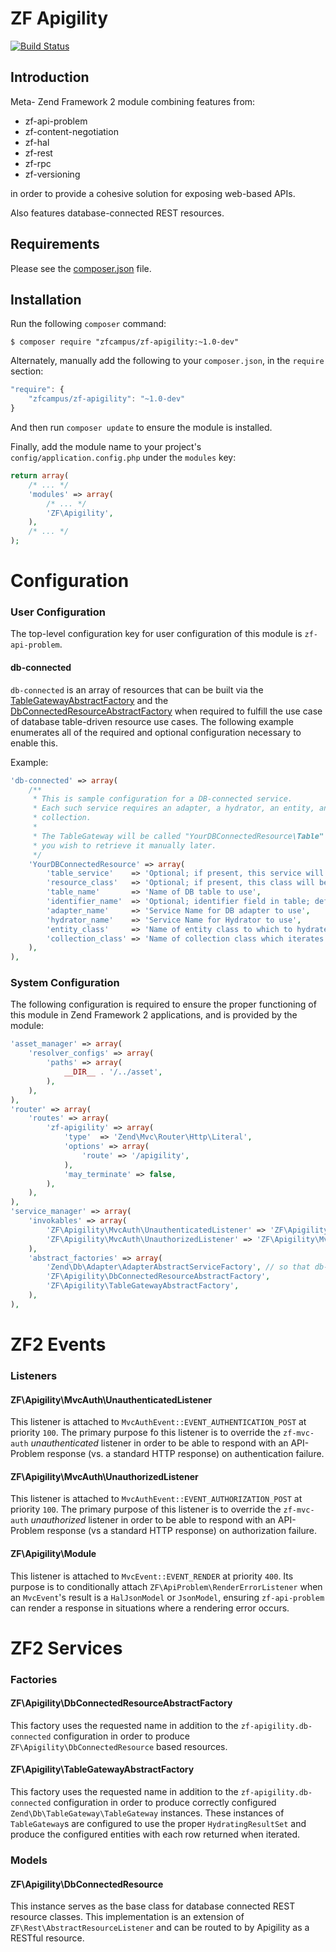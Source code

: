 ZF Apigility
============

[![Build Status](https://travis-ci.org/zfcampus/zf-apigility.png)](https://travis-ci.org/zfcampus/zf-apigility)

Introduction
------------

Meta- Zend Framework 2 module combining features from:

- zf-api-problem
- zf-content-negotiation
- zf-hal
- zf-rest
- zf-rpc
- zf-versioning

in order to provide a cohesive solution for exposing web-based APIs.

Also features database-connected REST resources.

Requirements
------------
  
Please see the [composer.json](composer.json) file.

Installation
------------

Run the following `composer` command:

```console
$ composer require "zfcampus/zf-apigility:~1.0-dev"
```

Alternately, manually add the following to your `composer.json`, in the `require` section:

```javascript
"require": {
    "zfcampus/zf-apigility": "~1.0-dev"
}
```

And then run `composer update` to ensure the module is installed.

Finally, add the module name to your project's `config/application.config.php` under the `modules`
key:

```php
return array(
    /* ... */
    'modules' => array(
        /* ... */
        'ZF\Apigility',
    ),
    /* ... */
);
```

Configuration
=============

### User Configuration

The top-level configuration key for user configuration of this module is `zf-api-problem`.

#### db-connected

`db-connected` is an array of resources that can be built via the
[TableGatewayAbstractFactory](#zfapigilitytablegatewayabstractfactory) and the
[DbConnectedResourceAbstractFactory](#zfapigilitydbconnectedresourceabstractfactory) when required
to fulfill the use case of database table-driven resource use cases. The following example
enumerates all of the required and optional configuration necessary to enable this.

Example:

```php
'db-connected' => array(
    /**
     * This is sample configuration for a DB-connected service.
     * Each such service requires an adapter, a hydrator, an entity, and a
     * collection.
     *
     * The TableGateway will be called "YourDBConnectedResource\Table" should
     * you wish to retrieve it manually later.
     */
    'YourDBConnectedResource' => array(
        'table_service'    => 'Optional; if present, this service will be used as the table gateway',
        'resource_class'   => 'Optional; if present, this class will be used as the db-connected resource',
        'table_name'       => 'Name of DB table to use',
        'identifier_name'  => 'Optional; identifier field in table; defaults to table_name_id or id',
        'adapter_name'     => 'Service Name for DB adapter to use',
        'hydrator_name'    => 'Service Name for Hydrator to use',
        'entity_class'     => 'Name of entity class to which to hydrate',
        'collection_class' => 'Name of collection class which iterates entities; should be a Paginator extension',
    ),
),
```

### System Configuration

The following configuration is required to ensure the proper functioning of this module in Zend
Framework 2 applications, and is provided by the module:

```php
'asset_manager' => array(
    'resolver_configs' => array(
        'paths' => array(
            __DIR__ . '/../asset',
        ),
    ),
),
'router' => array(
    'routes' => array(
        'zf-apigility' => array(
            'type'  => 'Zend\Mvc\Router\Http\Literal',
            'options' => array(
                'route' => '/apigility',
            ),
            'may_terminate' => false,
        ),
    ),
),
'service_manager' => array(
    'invokables' => array(
        'ZF\Apigility\MvcAuth\UnauthenticatedListener' => 'ZF\Apigility\MvcAuth\UnauthenticatedListener',
        'ZF\Apigility\MvcAuth\UnauthorizedListener' => 'ZF\Apigility\MvcAuth\UnauthorizedListener',
    ),
    'abstract_factories' => array(
        'Zend\Db\Adapter\AdapterAbstractServiceFactory', // so that db-connected works "out-of-the-box"
        'ZF\Apigility\DbConnectedResourceAbstractFactory',
        'ZF\Apigility\TableGatewayAbstractFactory',
    ),
),
```

ZF2 Events
==========

### Listeners

#### ZF\Apigility\MvcAuth\UnauthenticatedListener

This listener is attached to `MvcAuthEvent::EVENT_AUTHENTICATION_POST` at priority `100`.  The
primary purpose fo this listener is to override the `zf-mvc-auth` _unauthenticated_ listener in
order to be able to respond with an API-Problem response (vs. a standard HTTP response) on
authentication failure.

#### ZF\Apigility\MvcAuth\UnauthorizedListener

This listener is attached to `MvcAuthEvent::EVENT_AUTHORIZATION_POST` at priority `100`.  The
primary purpose of this listener is to override the `zf-mvc-auth` _unauthorized_ listener in order
to be able to respond with an API-Problem response (vs a standard HTTP response) on authorization
failure.

#### ZF\Apigility\Module

This listener is attached to `MvcEvent::EVENT_RENDER` at priority `400`.  Its purpose is to
conditionally attach `ZF\ApiProblem\RenderErrorListener` when an `MvcEvent`'s result is a
`HalJsonModel` or `JsonModel`, ensuring `zf-api-problem` can render a response in situations where
a rendering error occurs.

ZF2 Services
============

### Factories

#### ZF\Apigility\DbConnectedResourceAbstractFactory

This factory uses the requested name in addition to the `zf-apigility.db-connected` configuration
in order to produce `ZF\Apigility\DbConnectedResource` based resources.

#### ZF\Apigility\TableGatewayAbstractFactory

This factory uses the requested name in addition to the `zf-apigility.db-connected` configuration
in order to produce correctly configured `Zend\Db\TableGateway\TableGateway` instances.  These
instances of `TableGateway`s are configured to use the proper `HydratingResultSet` and produce
the configured entities with each row returned when iterated.

### Models

#### ZF\Apigility\DbConnectedResource

This instance serves as the base class for database connected REST resource classes.  This
implementation is an extension of `ZF\Rest\AbstractResourceListener` and can be routed to by
Apigility as a RESTful resource.
